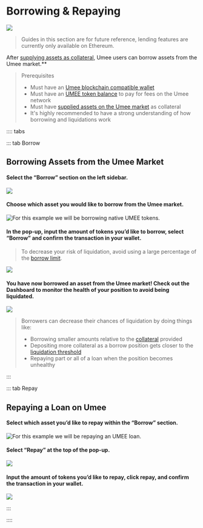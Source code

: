 # Borrowing & Repaying

![](/bg/borrow-repay.png)

> Guides in this section are for future reference, lending features are currently only available on Ethereum.

After [supplying assets as collateral](/users/using-the-web-app/supply-withdraw), Umee users can borrow assets from the Umee market.**


> Prerequisites
>
> * Must have an [Umee blockchain compatible wallet](/users/getting-started/creating-wallet.html#creating-an-umee-blockchain-compatible-wallet)
> * Must have an [UMEE token balance](/users/getting-started/funding-wallet) to pay for fees on the Umee network
> * Must have [supplied assets on the Umee market](/users/using-the-web-app/supply-withdraw) as collateral
> * It's highly recommended to have a strong understanding of how borrowing and liquidations work

:::: tabs

::: tab Borrow

## Borrowing Assets from the Umee Market

#### Select the “Borrow” section on the left sidebar.

![](/bg/borrow-1.png)

#### Choose which asset you would like to borrow from the Umee market.

![For this example we will be borrowing native UMEE tokens.](/bg/borrow-2.png)

#### In the pop-up, input the amount of tokens you’d like to borrow, select “Borrow” and confirm the transaction in your wallet.

> To decrease your risk of liquidation, avoid using a large percentage of the [borrow limit](/users/using-the-web-app/common-terms.html#borrow-limit).

![](/bg/borrow-3.png)

#### You have now borrowed an asset from the Umee market! Check out the Dashboard to monitor the health of your position to avoid being liquidated.

![](/bg/borrow-4.png)

> Borrowers can decrease their chances of liquidation by doing things like:
>
> * Borrowing smaller amounts relative to the [collateral](/users/using-the-web-app/common-terms.html#collateral) provided
> * Depositing more collateral as a borrow position gets closer to the [liquidation threshold](/users/using-the-web-app/common-terms.html#liquidation-threshold)
> * Repaying part or all of a loan when the position becomes unhealthy

:::

::: tab Repay

## Repaying a Loan on Umee

#### Select which asset you’d like to repay within the “Borrow” section.

![For this example we will be repaying an UMEE loan.](/bg/repay-1.png)

#### Select “Repay” at the top of the pop-up.

![](/bg/repay-2.png)

#### Input the amount of tokens you’d like to repay, click repay, and confirm the transaction in your wallet.

![](/bg/repay-3.png)

:::

::::